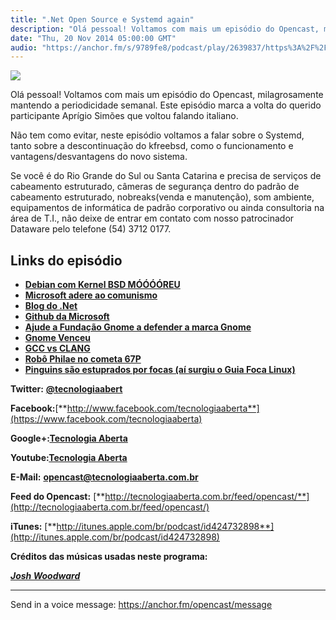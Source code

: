 ```yaml
---
title: ".Net Open Source e Systemd again"
description: "Olá pessoal! Voltamos com mais um episódio do Opencast, milagrosamente mantendo a periodicidade semanal. Este episódio marca a volta do querido partic..."
date: "Thu, 20 Nov 2014 05:00:00 GMT"
audio: "https://anchor.fm/s/9789fe8/podcast/play/2639837/https%3A%2F%2Fd3ctxlq1ktw2nl.cloudfront.net%2Fproduction%2F2019-2-14%2F11310812-44100-2-f90116f92ac91.mp3"
---
```


![](https://d3sv2eduhewoas.cloudfront.net/episode/image/27007f9301974613bf87a3b47481cdd1.jpg)


Olá pessoal! Voltamos com mais um episódio do Opencast, milagrosamente mantendo a periodicidade semanal. Este episódio marca a volta do querido participante Aprígio Simões que voltou falando italiano.


Não tem como evitar, neste episódio voltamos a falar sobre o Systemd, tanto sobre a descontinuação do kfreebsd, como o funcionamento e vantagens/desvantagens do novo sistema.


Se você é do Rio Grande do Sul ou Santa Catarina e precisa de serviços de cabeamento estruturado, câmeras de segurança dentro do padrão de cabeamento estruturado, nobreaks(venda e manutenção), som ambiente, equipamentos de informática de padrão corporativo ou ainda consultoria na área de T.I., não deixe de entrar em contato com nosso patrocinador Dataware pelo telefone (54) 3712 0177.


**Links do episódio**
---------------------


* [**Debian com Kernel BSD MÓÓÓÓREU**](http://br-linux.org/2014/01/vitima-do-systemd-projeto-debian-descontinua-kfreebsd-como-arquitetura-oficial.html)
* [**<ironia>Microsoft adere ao comunismo</ironia>**](http://br-linux.org/2014/01/microsoft-anuncia-que-o-net-5-sera-open-source.html)
* [**Blog do .Net**](http://blogs.msdn.com/b/dotnet/archive/2014/11/12/net-core-is-open-source.aspx)
* [**Github da Microsoft**](https://github.com/Microsoft)
* [**Ajude a Fundação Gnome a defender a marca Gnome**](http://tecnologiaaberta.com.br/2014/11/ajude-a-fundacao-gnome-a-defender-a-marca-gnome/)
* [**Gnome Venceu**](http://tecnologiaaberta.com.br/2014/11/gnome-venceu/)
* [**GCC vs CLANG**](http://www.phoronix.com/scan.php?page=news_item&px=MTg0MTk)
* [**Robô Philae no cometa 67P**](http://g1.globo.com/ciencia-e-saude/noticia/2014/11/imagens-ineditas-mostram-pouso-acidentado-do-robo-philae-em-cometa.html)
* [**Pinguins são estuprados por focas (aí surgiu o Guia Foca Linux)**](http://www1.folha.uol.com.br/ciencia/2014/11/1549627-focas-estupram-pinguins-em-ilha-remota-do-atlantico.shtml)


**Twitter:** [**@tecnologiaabert**](http://twitter.com/tecnologiaabert)


**Facebook:**[**http://www.facebook.com/tecnologiaaberta**](https://www.facebook.com/tecnologiaaberta)


**Google+:**[**Tecnologia Aberta**](https://plus.google.com/u/0/b/114491525240353631044/114491525240353631044/about)


**Youtube:**[**Tecnologia Aberta**](http://youtube.com/tecnologiaaberta)


**E-Mail:** [**opencast@tecnologiaaberta.com.br**](mailto:opencast@tecnologiaaberta.com.br)


**Feed do Opencast:** [**http://tecnologiaaberta.com.br/feed/opencast/**](http://tecnologiaaberta.com.br/feed/opencast/)


**iTunes:** [**http://itunes.apple.com/br/podcast/id424732898**](http://itunes.apple.com/br/podcast/id424732898)


**Créditos das músicas usadas neste programa:**  

[***Josh Woodward***](http://joshwoodward.com/)



--- 

Send in a voice message: https://anchor.fm/opencast/message